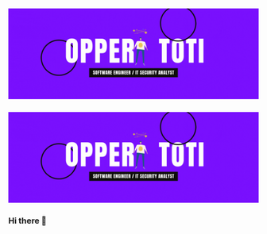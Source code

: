 <h1 align="center">
  <img src="https://github.com/OpperiToti/OpperiToti/blob/main/banner.gif" alt="Opperi Toti" />
</h1>


![Repository Banner](banner.gif)

### Hi there 👋

<!--
**OpperiToti/OpperiToti** is a ✨ _special_ ✨ repository because its `README.md` (this file) appears on your GitHub profile.

Here are some ideas to get you started:

- 🔭 I’m currently working on ...
- 🌱 I’m currently learning ...
- 👯 I’m looking to collaborate on ...
- 🤔 I’m looking for help with ...
- 💬 Ask me about ...
- 📫 How to reach me: ...
- 😄 Pronouns: ...
- ⚡ Fun fact: ...
-->
